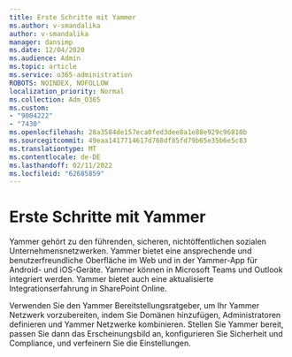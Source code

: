```yaml
---
title: Erste Schritte mit Yammer
ms.author: v-smandalika
author: v-smandalika
manager: dansimp
ms.date: 12/04/2020
ms.audience: Admin
ms.topic: article
ms.service: o365-administration
ROBOTS: NOINDEX, NOFOLLOW
localization_priority: Normal
ms.collection: Adm_O365
ms.custom:
- "9004222"
- "7430"
ms.openlocfilehash: 28a3584de157eca0fed3dee8a1e88e929c96810b
ms.sourcegitcommit: 49eaa1417714617d768df85fd79b65e35b6e5c83
ms.translationtype: MT
ms.contentlocale: de-DE
ms.lasthandoff: 02/11/2022
ms.locfileid: "62685859"
---
```

# <a name="get-started-with-yammer"></a>Erste Schritte mit Yammer

Yammer gehört zu den führenden, sicheren, nichtöffentlichen sozialen Unternehmensnetzwerken. Yammer bietet eine ansprechende und benutzerfreundliche Oberfläche im Web und in der Yammer-App für Android- und iOS-Geräte. Yammer können in Microsoft Teams und Outlook integriert werden. Yammer bietet auch eine aktualisierte Integrationserfahrung in SharePoint Online.

Verwenden Sie den Yammer Bereitstellungsratgeber, um Ihr Yammer Netzwerk vorzubereiten, indem Sie Domänen hinzufügen, Administratoren definieren und Yammer Netzwerke kombinieren. Stellen Sie Yammer bereit, passen Sie dann das Erscheinungsbild an, konfigurieren Sie Sicherheit und Compliance, und verfeinern Sie die Einstellungen.